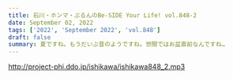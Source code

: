 ```yaml
---
title: 石川・ホンマ・ぶるんのBe-SIDE Your Life! vol.848-2
date: September 02, 2022
tags: ['2022', 'September 2022', 'vol.848']
draft: false
summary: 夏ですね。もうだいぶ昔のようですね。世間ではお盆直前なんですね…
---
```


http://project-phi.ddo.jp/ishikawa/ishikawa848_2.mp3
